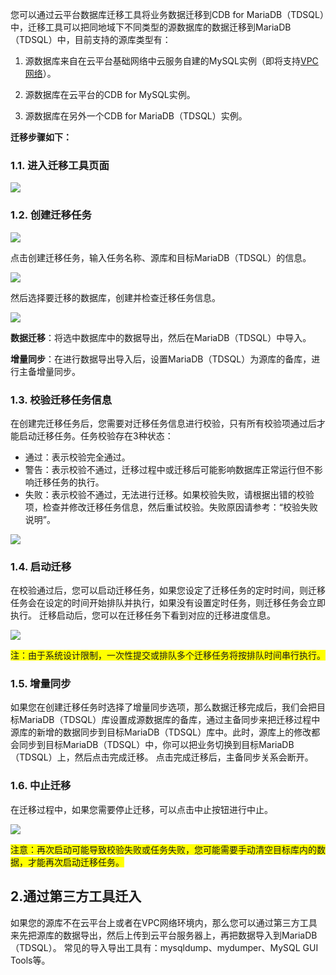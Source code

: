 您可以通过云平台数据库迁移工具将业务数据迁移到CDB for MariaDB（TDSQL）中，迁移工具可以把同地域下不同类型的源数据库的数据迁移到MariaDB（TDSQL）中，目前支持的源库类型有：

1. 源数据库来自在云平台基础网络中云服务自建的MySQL实例（即将支持[VPC网络](/doc/product/215/%E4%BA%A7%E5%93%81%E6%A6%82%E8%BF%B0)）。
 
2. 源数据库在云平台的CDB for MySQL实例。

3. 源数据库在另外一个CDB for MariaDB（TDSQL）实例。

**迁移步骤如下：**
### 1.1. 进入迁移工具页面
![](http://imgcache.tcecqpoc.fsphere.cn/image/mccdn.qcloud.com/img56835f031e53b.png)

### 1.2. 创建迁移任务
![](http://imgcache.tcecqpoc.fsphere.cn/image/mccdn.qcloud.com/img56835f3f5fe77.png)

点击创建迁移任务，输入任务名称、源库和目标MariaDB（TDSQL）的信息。

![](http://imgcache.tcecqpoc.fsphere.cn/image/mccdn.qcloud.com/img56835f611f583.png)

然后选择要迁移的数据库，创建并检查迁移任务信息。

![](http://imgcache.tcecqpoc.fsphere.cn/image/mccdn.qcloud.com/img56835f91aec32.png)

**数据迁移**：将选中数据库中的数据导出，然后在MariaDB（TDSQL）中导入。

**增量同步**：在进行数据导出导入后，设置MariaDB（TDSQL）为源库的备库，进行主备增量同步。

### 1.3. 校验迁移任务信息
在创建完迁移任务后，您需要对迁移任务信息进行校验，只有所有校验项通过后才能启动迁移任务。任务校验存在3种状态：<br>
- 通过：表示校验完全通过。 <br>
- 警告：表示校验不通过，迁移过程中或迁移后可能影响数据库正常运行但不影响迁移任务的执行。<br>
- 失败：表示校验不通过，无法进行迁移。如果校验失败，请根据出错的校验项，检查并修改迁移任务信息，然后重试校验。失败原因请参考：“校验失败说明”。

![](http://imgcache.tcecqpoc.fsphere.cn/image/mccdn.qcloud.com/img56837a4d5ead6.png)

### 1.4. 启动迁移
在校验通过后，您可以启动迁移任务，如果您设定了迁移任务的定时时间，则迁移任务会在设定的时间开始排队并执行，如果没有设置定时任务，则迁移任务会立即执行。
迁移启动后，您可以在迁移任务下看到对应的迁移进度信息。

![](http://imgcache.tcecqpoc.fsphere.cn/image/mccdn.qcloud.com/img56837a6d2a476.png)

<span style="background-color:#FFFF00">注：由于系统设计限制，一次性提交或排队多个迁移任务将按排队时间串行执行。</span>

### 1.5. 增量同步
如果您在创建迁移任务时选择了增量同步选项，那么数据迁移完成后，我们会把目标MariaDB（TDSQL）库设置成源数据库的备库，通过主备同步来把迁移过程中源库的新增的数据同步到目标MariaDB（TDSQL）库中。此时，源库上的修改都会同步到目标MariaDB（TDSQL）中，你可以把业务切换到目标MariaDB（TDSQL）上，然后点击完成迁移。
点击完成迁移后，主备同步关系会断开。

### 1.6. 中止迁移
在迁移过程中，如果您需要停止迁移，可以点击中止按钮进行中止。

![](http://imgcache.tcecqpoc.fsphere.cn/image/mccdn.qcloud.com/img56837a93c69e0.png)

<span style="background-color:#FFFF00">注意：再次启动可能导致校验失败或任务失败，您可能需要手动清空目标库内的数据，才能再次启动迁移任务。</span>

## 2.通过第三方工具迁入
如果您的源库不在云平台上或者在VPC网络环境内，那么您可以通过第三方工具来先把源库的数据导出，然后上传到云平台服务器上，再把数据导入到MariaDB（TDSQL）。
常见的导入导出工具有：mysqldump、mydumper、MySQL GUI Tools等。
